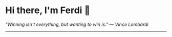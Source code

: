 <h1>Hi there, I'm Ferdi 👋</h1>

<p><em>
  "Winning isn't everything, but wanting to win is." — Vince Lombardi
</em></p>

---
